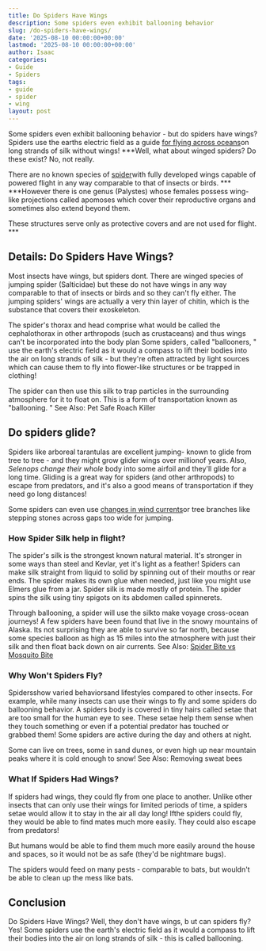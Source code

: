 ```yaml
---
title: Do Spiders Have Wings
description: Some spiders even exhibit ballooning behavior
slug: /do-spiders-have-wings/
date: '2025-08-10 00:00:00+00:00'
lastmod: '2025-08-10 00:00:00+00:00'
author: Isaac
categories:
- Guide
- Spiders
tags:
- guide
- spider
- wing
layout: post
---
```

Some spiders even exhibit ballooning behavior - but do spiders have wings? Spiders use the earths electric field as a guide [for flying across oceans](https://www.sciencenews.org/blog/wild-things/trapdoor-spiders-australia-africa)on long strands of silk without wings! ***Well, what about winged spiders? Do these exist? No, not really.

There are no known species of [spider](https://pestpolicy.com/can-you-drown-a-spider/)with fully developed wings capable of powered flight in any way comparable to that of insects or birds. *** ***However there is one genus (Palystes) whose females possess wing-like projections called apomoses which cover their reproductive organs and sometimes also extend beyond them.

These structures serve only as protective covers and are not used for flight. ***

##  Details: Do Spiders Have Wings?

Most insects have wings, but spiders dont. There are winged species of jumping spider (Salticidae) but these do not have wings in any way comparable to that of insects or birds and so they can't fly either. The jumping spiders' wings are actually a very thin layer of chitin, which is the substance that covers their exoskeleton.

The spider's thorax and head comprise what would be called the cephalothorax in other arthropods (such as crustaceans) and thus wings can't be incorporated into the body plan Some spiders, called "ballooners, " use the earth's electric field as it would a compass to lift their bodies into the air on long strands of silk - but they're often attracted by light sources which can cause them to fly into flower-like structures or be trapped in clothing!

The spider can then use this silk to trap particles in the surrounding atmosphere for it to float on. This is a form of transportation known as "ballooning. " See Also: Pet Safe Roach Killer

##  Do spiders glide?

Spiders like arboreal tarantulas are excellent jumping- known to glide from tree to tree - and they might grow glider wings over millionof years. Also, *Selenops change their whole* body into some airfoil and they'll glide for a long time. Gliding is a great way for spiders (and other arthropods) to escape from predators, and it's also a good means of transportation if they need go long distances!

Some spiders can even use [changes in wind currents](https://pestpolicy.com/how-to-get-rid-of-brown-recluse-spiders/)or tree branches like stepping stones across gaps too wide for jumping.

###  How Spider Silk help in flight?

The spider's silk is the strongest known natural material. It's stronger in some ways than steel and Kevlar, yet it's light as a feather! Spiders can make silk straight from liquid to solid by spinning out of their mouths or rear ends. The spider makes its own glue when needed, just like you might use Elmers glue from a jar. Spider silk is made mostly of protein. The spider spins the silk using tiny spigots on its abdomen called spinnerets.

Through ballooning, a spider will use the silkto make voyage cross-ocean journeys! A few spiders have been found that live in the snowy mountains of Alaska. Its not surprising they are able to survive so far north, because some species balloon as high as 15 miles into the atmosphere with just their silk and then float back down on air currents. See Also: [Spider Bite vs Mosquito Bite](https://pestpolicy.com/spider-bite-vs-mosquito-bite/)

###  Why Won't Spiders Fly?

Spidersshow varied behaviorsand lifestyles compared to other insects. For example, while many insects can use their wings to fly and some spiders do ballooning behavior. A spiders body is covered in tiny hairs called setae that are too small for the human eye to see. These setae help them sense when they touch something or even if a potential predator has touched or grabbed them! Some spiders are active during the day and others at night.

Some can live on trees, some in sand dunes, or even high up near mountain peaks where it is cold enough to snow! See Also: Removing sweat bees

###  What If Spiders Had Wings?

If spiders had wings, they could fly from one place to another. Unlike other insects that can only use their wings for limited periods of time, a spiders setae would allow it to stay in the air all day long! Ifthe spiders could fly, they would be able to find mates much more easily. They could also escape from predators!

But humans would be able to find them much more easily around the house and spaces, so it would not be as safe (they'd be nightmare bugs).

The spiders would feed on many pests - comparable to bats, but wouldn't be able to clean up the mess like bats.

##  Conclusion

Do Spiders Have Wings? Well, they don't have wings, b ut can spiders fly? Yes! Some spiders use the earth's electric field as it would a compass to lift their bodies into the air on long strands of silk - this is called ballooning.